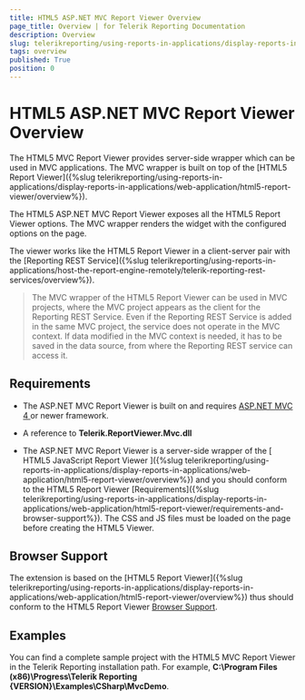 ```yaml
---
title: HTML5 ASP.NET MVC Report Viewer Overview
page_title: Overview | for Telerik Reporting Documentation
description: Overview
slug: telerikreporting/using-reports-in-applications/display-reports-in-applications/web-application/html5-asp.net-mvc-report-viewer/overview
tags: overview
published: True
position: 0
---
```


# HTML5 ASP.NET MVC Report Viewer Overview



The HTML5 MVC Report Viewer provides server-side wrapper which can be used in MVC applications. The MVC wrapper is built on top of the         [HTML5 Report Viewer]({%slug telerikreporting/using-reports-in-applications/display-reports-in-applications/web-application/html5-report-viewer/overview%}).       

The HTML5 ASP.NET MVC Report Viewer exposes all the HTML5 Report Viewer options.         The MVC wrapper renders the widget with the configured options on the page.       

The viewer works like the HTML5 Report Viewer in a client-server pair with the [Reporting REST Service]({%slug telerikreporting/using-reports-in-applications/host-the-report-engine-remotely/telerik-reporting-rest-services/overview%}).       

>The MVC wrapper of the HTML5 Report Viewer can be used in MVC projects, where the MVC project appears as the client for the Reporting REST Service.           Even if the Reporting REST Service is added in the same MVC project, the service does not operate in the MVC context.           If data modified in the MVC context is needed, it has to be saved in the data source, from where the Reporting REST service can access it.         


## Requirements

* The ASP.NET MVC Report Viewer is built on and requires                [                ASP.NET MVC 4              ](http://www.asp.net/mvc/mvc4)                or newer framework.             

* A reference to __Telerik.ReportViewer.Mvc.dll__ 

* The ASP.NET MVC Report Viewer is a server-side wrapper of the [              HTML5 JavaScript Report Viewer            ]({%slug telerikreporting/using-reports-in-applications/display-reports-in-applications/web-application/html5-report-viewer/overview%}) and you should conform to the HTML5 Report Viewer [Requirements]({%slug telerikreporting/using-reports-in-applications/display-reports-in-applications/web-application/html5-report-viewer/requirements-and-browser-support%}).               The CSS and JS files must be loaded on the page before creating the HTML5 Viewer.             

## Browser Support

The extension is based on the [HTML5 Report Viewer]({%slug telerikreporting/using-reports-in-applications/display-reports-in-applications/web-application/html5-report-viewer/overview%}) thus should conform           to the HTML5 Report Viewer [Browser Support](143e5c03-e69d-416f-9ac0-85c397b22b8e#BrowserSupport).         

## Examples

You can find a complete sample project with the HTML5 MVC Report Viewer in the Telerik Reporting installation path. For example,           __C:\Program Files (x86)\Progress\Telerik Reporting {VERSION}\Examples\CSharp\MvcDemo__.

